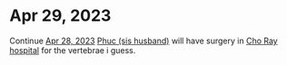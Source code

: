 # Apr 29, 2023

Continue [Apr 28, 2023](Apr%2028,%202023.md) [Phuc (sis husband)](Phuc%20(sis%20husband).md) will have surgery in [Cho Ray hospital](Cho%20Ray%20hospital.md) for the vertebrae i guess. 